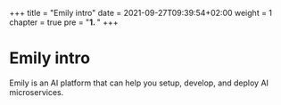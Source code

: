 +++
title = "Emily intro"
date = 2021-09-27T09:39:54+02:00
weight = 1
chapter = true
pre = "<b>1. </b>"
+++

# Emily intro

Emily is an AI platform that can help you setup, develop, and deploy AI microservices.
